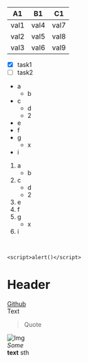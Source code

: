 A1 | B1 | C1
---- | ---- | ----
val1 | val4 | val7
val2 | val5 | val8
val3 | val6 | val9

- [x] task1
- [ ] task2
* a
	* b
* c
	* d
	* 2
* e
* f
* g
	* x
* i

1. a
	* b
2. c
	* d
	* 2
3. e
4. f
5. g
	* x
6. i

<br>

```<script>alert()</script>```

# Header
[Github](https://github.com/KimPiks/)
<br>
Text
> Quote

![Img](https://avatars.githubusercontent.com/u/35846232?v=4)
<br>
_Some_
<br>
__text__
sth
